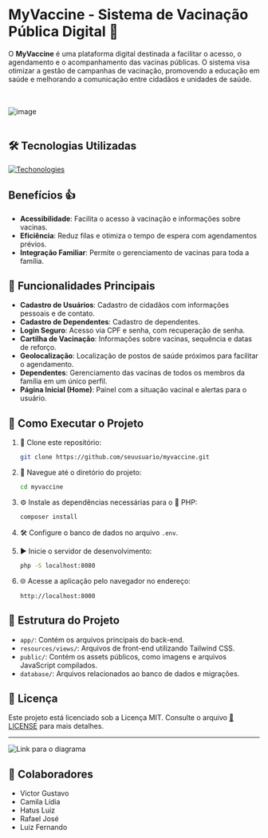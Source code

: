# MyVaccine - Sistema de Vacinação Pública Digital 💉

O **MyVaccine** é uma plataforma digital destinada a facilitar o acesso, o agendamento e o acompanhamento das vacinas públicas. O sistema visa otimizar a gestão de campanhas de vacinação, promovendo a educação em saúde e melhorando a comunicação entre cidadãos e unidades de saúde.

<br><br>
![image](https://github.com/user-attachments/assets/745a28de-c486-42d9-893f-6f59a072f7e8)
<br><br>

## 🛠️ Tecnologias Utilizadas
[![Techonologies](https://skillicons.dev/icons?i=php,mysql,tailwindcss,js,html,css,figma,git,vscode)](https://skillicons.dev)

## Benefícios 👍
- **Acessibilidade**: Facilita o acesso à vacinação e informações sobre vacinas.
- **Eficiência**: Reduz filas e otimiza o tempo de espera com agendamentos prévios.
- **Integração Familiar**: Permite o gerenciamento de vacinas para toda a família.

## 🌟 Funcionalidades Principais

- **Cadastro de Usuários**: Cadastro de cidadãos com informações pessoais e de contato.
- **Cadastro de Dependentes**: Cadastro de dependentes.
- **Login Seguro**: Acesso via CPF e senha, com recuperação de senha.
- **Cartilha de Vacinação**: Informações sobre vacinas, sequência e datas de reforço.
- **Geolocalização**: Localização de postos de saúde próximos para facilitar o agendamento.
- **Dependentes**: Gerenciamento das vacinas de todos os membros da família em um único perfil.
- **Página Inicial (Home)**: Painel com a situação vacinal e alertas para o usuário.


## 🚀 Como Executar o Projeto

1. 🔄 Clone este repositório:
   ```bash
   git clone https://github.com/seuusuario/myvaccine.git
   ```

2. 📂 Navegue até o diretório do projeto:
   ```bash
   cd myvaccine
   ```

3. ⚙️ Instale as dependências necessárias para o 🐘 PHP:
   ```bash
   composer install
   ```

4. 🛠️ Configure o banco de dados no arquivo `.env`.

5. ▶️ Inicie o servidor de desenvolvimento:
   ```bash
   php -S localhost:8080
   ```

6. 🌐 Acesse a aplicação pelo navegador no endereço:
   ```
   http://localhost:8000
   ```

## 📂 Estrutura do Projeto

- `app/`: Contém os arquivos principais do back-end.
- `resources/views/`: Arquivos de front-end utilizando Tailwind CSS.
- `public/`: Contém os assets públicos, como imagens e arquivos JavaScript compilados.
- `database/`: Arquivos relacionados ao banco de dados e migrações.

## 📜 Licença

Este projeto está licenciado sob a Licença MIT. Consulte o arquivo [📜 LICENSE](LICENSE) para mais detalhes.

---

![Link para o diagrama](https://excalidraw.com/#json=_x42p5K-MXuhpgIOF6DGf,DkcBQ9oXJ7mMeW2tELUQuw)

## 💼 Colaboradores

- Victor Gustavo
- Camila Lídia
- Hatus Luiz
- Rafael José
- Luiz Fernando


<!--Desenvolvido por [Victor Gustavo](https://github.com/victorgustavodev).-->



